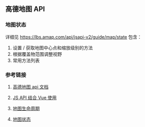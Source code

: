 ## 高德地图 API

### 地图状态

详细见 https://lbs.amap.com/api/jsapi-v2/guide/map/state
包含：

1. 设置 / 获取地图中心点和缩放级别的方法
2. 根据覆盖物范围调整视野
3. 常用方法列表

### 参考链接

1. [高德地图 api 文档](https://lbs.amap.com/api/jsapi-v2/guide/abc/prepare)

2. [JS API 结合 Vue 使用](https://lbs.amap.com/api/jsapi-v2/guide/webcli/map-vue1)

3. [地图生命周期](https://lbs.amap.com/api/jsapi-v2/guide/map/lifecycle)

4. [地图状态](https://lbs.amap.com/api/jsapi-v2/guide/map/state)
